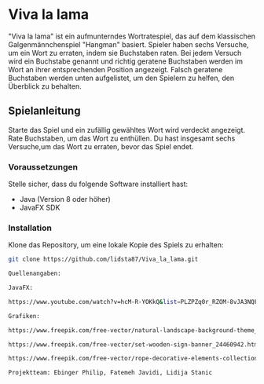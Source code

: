 # Viva la lama

"Viva la lama" ist ein aufmunterndes Wortratespiel, das auf dem klassischen Galgenmännchenspiel "Hangman" basiert. Spieler haben sechs Versuche, um ein Wort zu erraten, indem sie Buchstaben raten. Bei jedem Versuch wird ein Buchstabe genannt und richtig geratene Buchstaben werden im Wort an ihrer entsprechenden Position angezeigt. Falsch geratene Buchstaben werden unten aufgelistet, um den Spielern zu helfen, den Überblick zu behalten.

## Spielanleitung

Starte das Spiel und ein zufällig gewähltes Wort wird verdeckt angezeigt. Rate Buchstaben, um das Wort zu enthüllen. Du hast insgesamt sechs Versuche,um das Wort zu erraten, bevor das Spiel endet.

### Voraussetzungen

Stelle sicher, dass du folgende Software installiert hast:

- Java (Version 8 oder höher)
- JavaFX SDK

### Installation

Klone das Repository, um eine lokale Kopie des Spiels zu erhalten:

```bash
git clone https://github.com/lidsta87/Viva_la_lama.git

Quellenangaben:

JavaFX:

https://www.youtube.com/watch?v=hcM-R-YOKkQ&list=PLZPZq0r_RZOM-8vJA3NQFZB7JroDcMwev&index=8

Grafiken:

https://www.freepik.com/free-vector/natural-landscape-background-theme_9899870.htm#query=hills%20background&position=3&from_view=keyword&track=ais&uuid=bc64a15d-dad9-4615-ba10-16227a8082c1

https://www.freepik.com/free-vector/set-wooden-sign-banner_24460942.htm#query=wooden%20boards&position=8&from_view=search&track=ais&uuid=ebb01551-ba01-4409-aed2-6f4d90ca7bec

https://www.freepik.com/free-vector/rope-decorative-elements-collection_6825035.htm#query=rope%20drawing&position=24&from_view=search&track=ais&uuid=6273224f-22ea-40cd-8495-7d4f2a48b71c

Projektteam: Ebinger Philip, Fatemeh Javidi, Lidija Stanic
		

